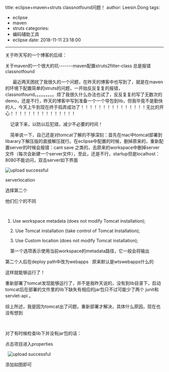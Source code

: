 title: eclipse+maven+struts classnotfound问题！
author: Leesin.Dong
tags:
  - eclipse
  - maven
  - struts
categories:
  - 编码辅助工具
  - eclipse
date: 2018-11-11 23:18:00
---
 关于昨天写的一个博客的后续：

关于maven的一个很大的坑-------maven配置struts2filter-class 总是报错classnotfound

      最近两天困扰了我很久的一个问题，在昨天的博客中也写到了，就是在maven的环境下配置简单的struts的问题，一开始反反复复的报错，classnotfound。。。。。。。。。烦了我很久什么办法也试了，反反复复的写了无数次的demo，还是不行，昨天的博客中写到准备一个一个导包到lib，但我毕竟不是勤快的人，今天上午到现在终于捣弄成功了！！！！！！！！！！！！！！！无比的开心！！！！！！！！！！！！！！！

    记录下来，以防以后犯错，减少不必要的时间！

    简单说一下，自己还是对tomcat了解的不够深刻：首先在mac中tomcat部署到libarary下解压版的直接解压就行。在eclipse中配置的时候，删掉原来的，重新配置server的时候会报错：cant save 之类的，去原来的workspace中删掉server文件（每次会新建一个server文件），至此，还是不行，startup但是localhost：8080不能访问，双击server如下界面



![upload successful](/images/my_blog_206.png)
 

serverlocation

选择第二个

他们仨个的不同

 

1. Use workspace metadata (does not modify Tomcat installation);

    2. Use Tomcat installation (take control of Tomcat Installation);

    3. Use Custom location (does not modify Tomcat installation);

    第一个选项表示使用当前workspace的metadata路径，它一般会将输出

第二个人后在deploy path中改为webapps   原来默认是wtswebapps什么的

这样就能够运行了！

重新部署了tomcat发现能够运行了，并不是我昨天说的，没有到lib目录下，启动tomcat后在部署的文件里的lib下缺失有相应的jar包只不过可能少了两个 junit和servlet-api 。

综上所述，我是因为tomcat出了问题，重新部署才解决，具体什么原因，现在也没有想到

 

对了有时候检查lib下并没有jar包的话：

点击项目进入properties 

 
![upload successful](/images/my_blog_207.png)

添加如图即可
